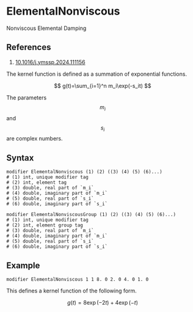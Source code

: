 # ElementalNonviscous

Nonviscous Elemental Damping

## References

1. [10.1016/j.ymssp.2024.111156](https://doi.org/10.1016/j.ymssp.2024.111156)

The kernel function is defined as a summation of exponential functions.

$$
g(t)=\sum_{i=1}^n m_i\exp(-s_it)
$$

The parameters $$m_i$$ and $$s_i$$ are complex numbers.

## Syntax

```text
modifier ElementalNonviscous (1) (2) ((3) (4) (5) (6)...)
# (1) int, unique modifier tag
# (2) int, element tag
# (3) double, real part of `m_i`
# (4) double, imaginary part of `m_i`
# (5) double, real part of `s_i`
# (6) double, imaginary part of `s_i`

modifier ElementalNonviscousGroup (1) (2) ((3) (4) (5) (6)...)
# (1) int, unique modifier tag
# (2) int, element group tag
# (3) double, real part of `m_i`
# (4) double, imaginary part of `m_i`
# (5) double, real part of `s_i`
# (6) double, imaginary part of `s_i`
```

## Example

```text
modifier ElementalNonviscous 1 1 8. 0 2. 0 4. 0 1. 0
```

This defines a kernel function of the following form.

$$
g(t)=8\exp(-2t)+4\exp(-t)
$$
